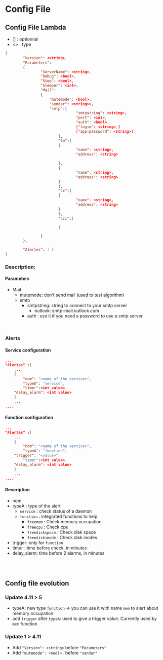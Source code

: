 # Config File
## Config File Lambda
- [] : optionnal
- <> : type

```json
{
        "Version": <string>,
        "Parameters":
        {
                "ServerName": <string>,
                "Debug": <bool>,
                "Stop": <bool>,
                "Sleeper": <int>,
                "Mail":
                {
                    "mutemode": <bool>,
                    "sender": <string>>,
                    "smtp":{
                                "smtpstring": <string>,
                                "port": <int>,
                                "auth": <bool>,
                                ["login": <string>,]
                                ["app-password": <string>]
                        },
                        "to":[
                        {
                                "name": <string>,
                                "address": <string>

                        },
                        {
                                "name": <string>,
                                "address": <string>
                        }
                        ],
                        "cc":[
                        {
                                "name": <string>,
                                "address": <string>
                        }
                        ],
                        "cci":[

                        ]

                }
        },

        "Alertes": [ ]
}
```
### Description:
#### Parameters
- Mail
  - mutemode: don't send mail (used to test algorithm)
  - smtp
    - smtpstring: string to connect to your smtp server
        - outlook: smtp-mail.outlook.com
    - auth : use it if you need a password to use a smtp server

<br>

### Alerts
#### Service configuration

```JSon
...
"Alertes" :[
    ...
    {
        "nom": "<name of the service>",
        "typeA": "service",
        "timer":<int value>,
	"delay_alarm": <int value>
    }
    ...
....
```

#### Function configuration
```JSon
...
"Alertes" :[
    ...
    {
        "nom": "<name of the service>",
        "typeA": "function",
	"trigger": "<value>"
        "timer":<int value>,
	"delay_alarm": <int value>
    }
    ...
....
```




#### Description
- nom
- typeA : type of the alert
  - `service` : check status of a daemon
  - `function` : integrated functions to help
    - `freemem` : Check memory occupation
    - `freecpu` : Check cpu
    - `freediskspace` : Check disk space
    - `freediskinode` : Check disk inodes
- trigger: only for `function`
- timer : time before check, in minutes
- delay_alarm: time before 2 alarms, in minutes

<br>
<br>



## Config file evolution
### Update 4.11 > 5
- typeA: new type `function` => you can use it with name `mem` to alert about memory occupation
- add `trigger` after `typeA`: used to give a trigger value. Currently used by `mem` function.


### Update 1 > 4.11
- Add `"Version": <string>` before `"Parameters"`
- Add `"mutemode": <bool>,` before `"sender"`
